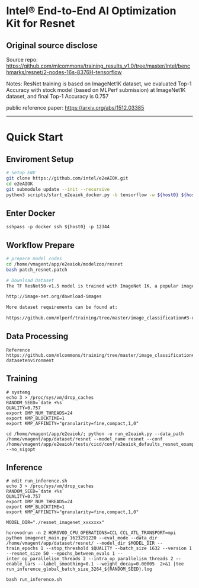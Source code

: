 # Intel® End-to-End AI Optimization Kit for Resnet
## Original source disclose
Source repo: https://github.com/mlcommons/training_results_v1.0/tree/master/Intel/benchmarks/resnet/2-nodes-16s-8376H-tensorflow

Notes: ResNet training is based on ImageNet1K dataset, we evaluated Top-1 Accuracy with stock model (based on MLPerf submission) at ImageNet1K dataset, and final Top-1 Accuracy is 0.757

public reference paper: https://arxiv.org/abs/1512.03385

---

# Quick Start
## Enviroment Setup
``` bash
# Setup ENV
git clone https://github.com/intel/e2eAIOK.git
cd e2eAIOK
git submodule update --init --recursive
python3 scripts/start_e2eaiok_docker.py -b tensorflow -w ${host0} ${host1} ${host2} ${host3} --proxy ""
```
## Enter Docker
```
sshpass -p docker ssh ${host0} -p 12344
```

## Workflow Prepare
``` bash
# prepare model codes
cd /home/vmagent/app/e2eaiok/modelzoo/resnet
bash patch_resnet.patch

# Download Dataset
The TF ResNet50-v1.5 model is trained with ImageNet 1K, a popular image classification dataset from ILSVRC challenge. The dataset can be downloaded from:

http://image-net.org/download-images

More dataset requirements can be found at:

https://github.com/mlperf/training/tree/master/image_classification#3-datasetenvironment
```

## Data Processing
```
Reference https://github.com/mlcommons/training/tree/master/image_classification#3-datasetenvironment
```

## Training
```
# systemg
echo 3 > /proc/sys/vm/drop_caches 
RANDOM_SEED=`date +%s`
QUALITY=0.757
export OMP_NUM_THREADS=24
export KMP_BLOCKTIME=1
export KMP_AFFINITY="granularity=fine,compact,1,0"

cd /home/vmagent/app/e2eaiok/; python -u run_e2eaiok.py --data_path /home/vmagent/app/dataset/resnet --model_name resnet --conf /home/vmagent/app/e2eaiok/tests/cicd/conf/e2eaiok_defaults_resnet_example.conf --no_sigopt
```

## Inference
```
# edit run_inference.sh
echo 3 > /proc/sys/vm/drop_caches 
RANDOM_SEED=`date +%s`
QUALITY=0.757
export OMP_NUM_THREADS=24
export KMP_BLOCKTIME=1
export KMP_AFFINITY="granularity=fine,compact,1,0"

MODEL_DIR="./resnet_imagenet_xxxxxxx"

horovodrun -n 2 HOROVOD_CPU_OPERATIONS=CCL CCL_ATL_TRANSPORT=mpi python imagenet_main.py 1623291220 --eval_mode --data_dir /home/vmagent/app/dataset/resnet/ --model_dir $MODEL_DIR --train_epochs 1 --stop_threshold $QUALITY --batch_size 1632 --version 1 --resnet_size 50 --epochs_between_evals 1 --inter_op_parallelism_threads 2 --intra_op_parallelism_threads 2 --enable_lars --label_smoothing=0.1 --weight_decay=0.00005  2>&1 |tee run_inference_global_batch_size_3264_${RANDOM_SEED}.log
```
`bash run_inference.sh`
